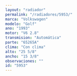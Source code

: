 ```yaml
---
layout: "radiador"
permalink: "/radiadores/5953/"
marca: "Volkswagen"
modelo: "Golf"
ano: "1993"
motor: "V6 2.8"
transmision: "Automática"
parte: "65265A"
clima: "Con clima"
alto: "25 5/8"
ancho: "15 3/8"
observaciones: ""
id: "5953"
---
```


